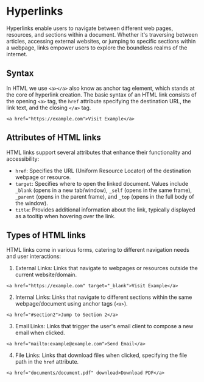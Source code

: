 # Hyperlinks

Hyperlinks enable users to navigate between different web pages, resources, and sections within a document.
Whether it's traversing between articles, accessing external websites, or jumping to specific sections within a webpage, links empower users to explore the boundless realms of the internet.

## Syntax

In HTML we use `<a></a>` also know as anchor tag element, which stands at the core of hyperlink creation. 
The basic syntax of an HTML link consists of the opening `<a>` tag, the `href` attribute specifying the destination URL, the link text, and the closing `</a>` tag.

```
<a href="https://example.com">Visit Example</a>
```

## Attributes of HTML links

HTML links support several attributes that enhance their functionality and accessibility:

- `href`: Specifies the URL (Uniform Resource Locator) of the destination webpage or resource.
- `target`: Specifies where to open the linked document. Values include `_blank` (opens in a new tab/window), `_self` (opens in the same frame), `_parent` (opens in the parent frame), and `_top` (opens in the full body of the window).
- `title`: Provides additional information about the link, typically displayed as a tooltip when hovering over the link.

## Types of HTML links

HTML links come in various forms, catering to different navigation needs and user interactions:

1. External Links: Links that navigate to webpages or resources outside the current website/domain.
```
<a href="https://example.com" target="_blank">Visit Example</a>
```
2. Internal Links: Links that navigate to different sections within the same webpage/document using anchor tags (`<a>`).
```
<a href="#section2">Jump to Section 2</a>
```
3. Email Links: Links that trigger the user's email client to compose a new email when clicked.
```
<a href="mailto:example@example.com">Send Email</a>
```
4. File Links: Links that download files when clicked, specifying the file path in the `href` attribute.
```
<a href="documents/document.pdf" download>Download PDF</a>
```



